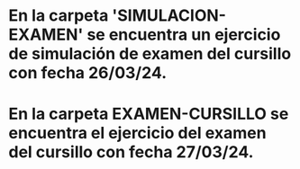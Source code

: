 #  En la carpeta 'SIMULACION-EXAMEN' se encuentra un ejercicio de simulación de examen del cursillo con fecha 26/03/24.
# En la carpeta EXAMEN-CURSILLO se encuentra el ejercicio del examen del cursillo con fecha 27/03/24.